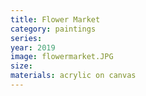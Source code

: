 ```yaml
---
title: Flower Market
category: paintings
series: 
year: 2019
image: flowermarket.JPG
size: 
materials: acrylic on canvas
---
```

